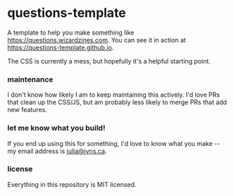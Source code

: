 # questions-template

A template to help you make something like https://questions.wizardzines.com.
You can see it in action at https://questions-template.github.io.

The CSS is currently a mess, but hopefully it's a helpful starting point.

### maintenance

I don't know how likely I am to keep maintaining this actively. I'd love PRs
that clean up the CSS/JS, but am probably less likely to merge PRs that add new
features. 

### let me know what you build!

If you end up using this for something, I'd love to know what you make -- my email address is julia@jvns.ca.

### license

Everything in this repository is MIT licensed.

